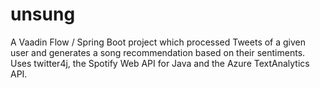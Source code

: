 # unsung

A Vaadin Flow / Spring Boot project which processed Tweets of a given user and generates a song recommendation based on their sentiments.
Uses twitter4j, the Spotify Web API for Java and the Azure TextAnalytics API.
